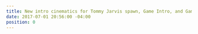 ```yaml
---
title: New intro cinematics for Tommy Jarvis spawn, Game Intro, and Game Outro
date: 2017-07-01 20:56:00 -04:00
position: 0
---
```


